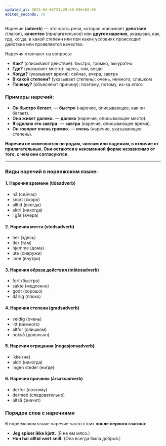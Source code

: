 ```yaml
---
updated_at: 2025-04-06T21:29:50.596+02:00
edited_seconds: 70
---
```


Наречие (**adverb**) — это часть речи, которая описывает **действие** (глагол), **качество** (прилагательное) или **другое наречие**, указывая, как, где, когда, в какой степени или при каких условиях происходит действие или проявляется качество.

Наречия отвечают на вопросы:

- **Как?** (описывают действие): быстро, громко, аккуратно    
- **Где?** (указывает место): здесь, там, везде    
- **Когда?** (указывает время): сейчас, вчера, завтра    
- **В какой степени?** (указывает степень): очень, немного, слишком    
- **Почему?** (объясняют причину): поэтому, потому, из-за этого    

### Примеры наречий:

- **Он быстро бегает.** — **быстро** (наречие, описывающее, как он бегает).    
- **Она живет далеко.** — **далеко** (наречие, описывающее место).    
- **Я сделаю это завтра.** — **завтра** (наречие, описывающее время).    
- **Он говорит очень громко.** — **очень** (наречие, указывающее степень).    

**Наречия не изменяются по родам, числам или падежам, в отличие от прилагательных. Они остаются в неизменной форме независимо от того, с чем они согласуются.**
***

### **Виды наречий в норвежском языке:**

#### **1. Наречия времени (tidsadverb)**

- nå (сейчас)    
- snart (скоро)    
- alltid (всегда)    
- aldri (никогда)    
- i går (вчера)    

#### **2. Наречия места (stedsadverb)**

- her (здесь)    
- der (там)    
- hjemme (дома)    
- ute (снаружи)    
- inne (внутри)    

#### **3. Наречия образа действия (måtesadverb)**

- fort (быстро)    
- sakte (медленно)    
- godt (хорошо)    
- dårlig (плохо)    

#### **4. Наречия степени (gradsadverb)**

- veldig (очень)    
- litt (немного)    
- altfor (слишком)    
- nokså (довольно)    

#### **5. Наречия отрицания (negasjonsadverb)**

- ikke (не)    
- aldri (никогда)    
- ingen steder (нигде)    

#### **6. Наречия причины (årsaksadverb)**

- derfor (поэтому)    
- dermed (следовательно)    
- altså (значит)    

### **Порядок слов с наречиями**

В норвежском языке наречие часто стоит **после первого глагола**:

- **Jeg spiser ikke kjøtt.** (Я не ем мясо.)    
- **Hun har alltid vært snill.** (Она всегда была доброй.)    
